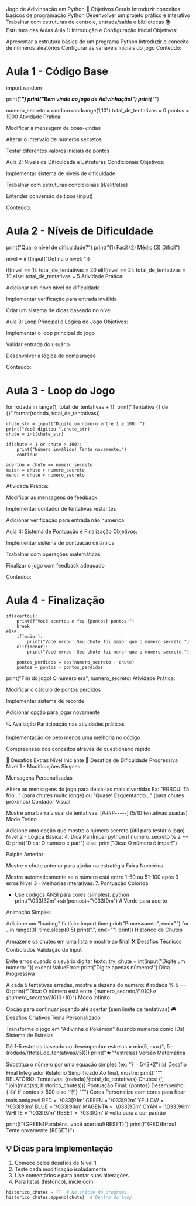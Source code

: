 Jogo de Adivinhação em Python
🎯 Objetivos Gerais
Introduzir conceitos básicos de programação Python
Desenvolver um projeto prático e interativo
Trabalhar com estruturas de controle, entrada/saída e bibliotecas
📚 Estrutura das Aulas
Aula 1: Introdução e Configuração Inicial
Objetivos:

Apresentar a estrutura básica de um programa Python
Introduzir o conceito de números aleatórios
Configurar as variáveis iniciais do jogo
Conteúdo:

# Aula 1 - Código Base
import random

print("*********************************")
print("Bem vindo ao jogo de Adivinhação!")
print("*********************************")

numero_secreto = random.randrange(1,101)
total_de_tentativas = 0
pontos = 1000
Atividade Prática:

Modificar a mensagem de boas-vindas

Alterar o intervalo de números secretos

Testar diferentes valores iniciais de pontos

Aula 2: Níveis de Dificuldade e Estruturas Condicionais
Objetivos:

Implementar sistema de níveis de dificuldade

Trabalhar com estruturas condicionais (if/elif/else)

Entender conversão de tipos (input)

Conteúdo:

# Aula 2 - Níveis de Dificuldade
print("Qual o nível de dificuldade?")
print("(1) Fácil (2) Médio (3) Difícil")

nivel = int(input("Defina o nível: "))

if(nivel == 1):
    total_de_tentativas = 20
elif(nivel == 2):
    total_de_tentativas = 10
else:
    total_de_tentativas = 5
Atividade Prática:

Adicionar um novo nível de dificuldade

Implementar verificação para entrada inválida

Criar um sistema de dicas baseado no nível

Aula 3: Loop Principal e Lógica do Jogo
Objetivos:

Implementar o loop principal do jogo

Validar entrada do usuário

Desenvolver a lógica de comparação

Conteúdo:

# Aula 3 - Loop do Jogo
for rodada in range(1, total_de_tentativas + 1):
    print("Tentativa {} de {}".format(rodada, total_de_tentativas))

    chute_str = input("Digite um número entre 1 e 100: ")
    print("Você digitou ",chute_str)
    chute = int(chute_str)

    if(chute < 1 or chute > 100):
        print("Número inválido! Tente novamente.")
        continue

    acertou = chute == numero_secreto
    maior = chute > numero_secreto
    menor = chute < numero_secreto
Atividade Prática:

Modificar as mensagens de feedback

Implementar contador de tentativas restantes

Adicionar verificação para entrada não numérica

Aula 4: Sistema de Pontuação e Finalização
Objetivos:

Implementar sistema de pontuação dinâmica

Trabalhar com operações matemáticas

Finalizar o jogo com feedback adequado

Conteúdo:

# Aula 4 - Finalização
    if(acertou):
        print(f"Você acertou e fez {pontos} pontos!")
        break
    else:
        if(maior):
            print("Você errou! Seu chute foi maior que o número secreto.")
        elif(menor):
            print("Você errou! Seu chute foi menor que o número secreto.")
        
        pontos_perdidos = abs(numero_secreto - chute)
        pontos = pontos - pontos_perdidos

print("Fim do jogo! O número era", numero_secreto)
Atividade Prática:

Modificar o cálculo de pontos perdidos

Implementar sistema de recorde

Adicionar opção para jogar novamente

🔍 Avaliação
Participação nas atividades práticas

Implementação de pelo menos uma melhoria no código

Compreensão dos conceitos através de questionário rápido

🧩 Desafios Extras Nível Iniciante
🔢 Desafios de Dificuldade Progressiva
Nível 1 - Modificações Simples:

Mensagens Personalizadas

Altere as mensagens do jogo para deixá-las mais divertidas
Ex: "ERROU! Tá frio..." (para chutes muito longe) ou "Quase! Esquentando..." (para chutes próximos)
Contador Visual

Mostre uma barra visual de tentativas: [####-----] (5/10 tentativas usadas)
Modo Treino

Adicione uma opção que mostre o número secreto (útil para testar o jogo)
Nível 2 - Lógica Básica: 4. Dica Par/Ímpar
python if numero_secreto % 2 == 0: print("Dica: O número é par!") else: print("Dica: O número é ímpar!") 

Palpite Anterior

Mostre o chute anterior para ajudar na estratégia
Faixa Numérica

Mostre automaticamente se o número está entre 1-50 ou 51-100 após 3 erros
Nível 3 - Melhorias Interativas: 7. Pontuação Colorida
- Use códigos ANSI para cores (simples):
python print("\033[32m"+str(pontos)+"\033[0m") # Verde para acerto 

Animação Simples

Adicione um "loading" fictício:
import time
print("Processando", end="")
for _ in range(3):
    time.sleep(0.5)
    print(".", end="")
print()
Histórico de Chutes

Armazene os chutes em uma lista e mostre ao final
🛠️ Desafios Técnicos Controlados
Validação de Input

Evite erros quando o usuário digitar texto:
try:
    chute = int(input("Digite um número: "))
except ValueError:
    print("Digite apenas números!")
Dica Progressiva

A cada 5 tentativas erradas, mostre a dezena do número:
if rodada % 5 == 0:
    print(f"Dica: O número está entre {numero_secreto//10*10} e {numero_secreto//10*10+10}")
Modo Infinito

Opção para continuar jogando até acertar (sem limite de tentativas)
🎮 Desafios Criativos
Tema Personalizado

Transforme o jogo em "Adivinhe o Pokémon" (usando números como IDs)
Sistema de Estrelas

Dê 1-5 estrelas baseado no desempenho:
estrelas = min(5, max(1, 5 - (rodada//(total_de_tentativas//5))))
print("★"*estrelas)
Versão Matemática

Substitua o número por uma equação simples (ex: "? = 5×3+2")
📊 Desafio Final Integrador
Relatório Simplificado
Ao final, mostre:
print(f"""
RELATÓRIO:
Tentativas: {rodada}/{total_de_tentativas}
Chutes: {', '.join(map(str, historico_chutes))}
Pontuação Final: {pontos}
Desempenho: {'👍' if pontos > 500 else '👎'}
""")
Cores
Personalize com cores para ficar mais amigavel
RED = '\033[91m'
GREEN = '\033[92m'
YELLOW = '\033[93m'
BLUE = '\033[94m'
MAGENTA = '\033[95m'
CYAN = '\033[96m'
WHITE = '\033[97m'
RESET = '\033[0m'  # volta para a cor padrão

print(f"{GREEN}Parabéns, você acertou!{RESET}")
print(f"{RED}Errou! Tente novamente.{RESET}")

## 💡 Dicas para Implementação
1. Comece pelos desafios de Nível 1
2. Teste cada modificação isoladamente
3. Use comentários `#` para anotar suas alterações
4. Para listas (histórico), inicie com:  
```python
historico_chutes = []  # No início do programa
historico_chutes.append(chute)  # Dentro do loop
    